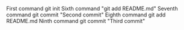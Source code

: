 First command git init
Sixth command "git add README.md"
Seventh command git commit "Second commit"
Eighth command git add README.md
Ninth command git commit "Third commit"
